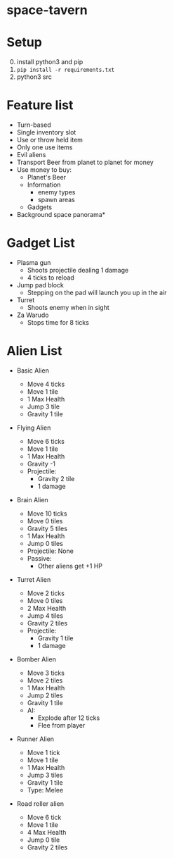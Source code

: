 # space-tavern

# Setup

0. install python3 and pip
1. `pip install -r requirements.txt`
2. python3 src

# Feature list

* Turn-based
* Single inventory slot
* Use or throw held item
* Only one use items
* Evil aliens
* Transport Beer from planet to planet for money
* Use money to buy:
  * Planet's Beer
  * Information
    * enemy types
    * spawn areas
  * Gadgets
* Background space panorama\*

# Gadget List

* Plasma gun
  * Shoots projectile dealing 1 damage
  * 4 ticks to reload
* Jump pad block
  * Stepping on the pad will launch you up in the air
* Turret
  * Shoots enemy when in sight
* Za Warudo
  * Stops time for 8 ticks

# Alien List

* Basic Alien
  * Move 4 ticks
  * Move 1 tile
  * 1 Max Health
  * Jump 3 tile
  * Gravity 1 tile

* Flying Alien
  * Move 6 ticks
  * Move 1 tile
  * 1 Max Health
  * Gravity -1
  * Projectile:
    * Gravity 2 tile
    * 1 damage

* Brain Alien
  * Move 10 ticks
  * Move 0 tiles
  * Gravity 5 tiles
  * 1 Max Health
  * Jump 0 tiles
  * Projectile: None
  * Passive:
    * Other aliens get +1 HP

* Turret Alien
  * Move 2 ticks
  * Move 0 tiles
  * 2 Max Health
  * Jump 4 tiles
  * Gravity 2 tiles
  * Projectile:
    * Gravity 1 tile
    * 1 damage

* Bomber Alien
  * Move 3 ticks
  * Move 2 tiles
  * 1 Max Health
  * Jump 2 tiles
  * Gravity 1 tile
  * AI:
    * Explode after 12 ticks
    * Flee from player

* Runner Alien
  * Move 1 tick
  * Move 1 tile
  * 1 Max Health
  * Jump 3 tiles
  * Gravity 1 tile
  * Type: Melee

* Road roller alien
  * Move 6 tick
  * Move 1 tile
  * 4 Max Health
  * Jump 0 tile
  * Gravity 2 tiles
